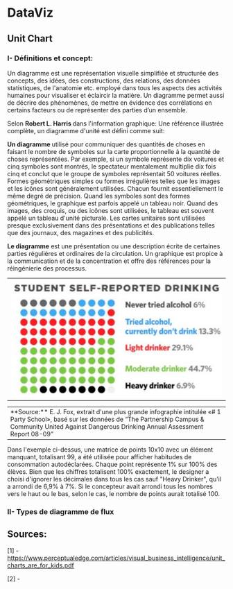 # DataViz
## Unit Chart
### I- Définitions et concept:
Un diagramme est une représentation visuelle simplifiée et structurée des concepts, des idées, des constructions, des relations, des données statistiques, de l'anatomie etc. employé dans tous les aspects des activités humaines pour visualiser et éclaircir la matière. Un diagramme permet aussi de décrire des phénomènes, de mettre en évidence des corrélations en certains facteurs ou de représenter des parties d’un ensemble.

Selon <b> Robert L. Harris </b> dans l'information graphique: Une référence illustrée complète, un diagramme d'unité est défini comme suit:

<b> Un diagramme </b> utilisé pour communiquer des quantités de choses en faisant le nombre de symboles sur la carte proportionnelle à la quantité de choses représentées. Par exemple, si un symbole représente dix voitures et cinq symboles sont montrés, le spectateur mentalement multiplie dix fois cinq et conclut que le groupe de symboles représentait 50 voitures réelles. Formes géométriques simples ou formes irrégulières telles que les images et les icônes sont généralement utilisées. Chacun fournit essentiellement le même degré de précision. Quand les symboles sont des formes géométriques, le graphique est parfois appelé un tableau noir. Quand des images, des croquis, ou des icônes sont utilisées, le tableau est souvent appelé un tableau d'unité picturale. Les cartes unitaires sont utilisées presque exclusivement dans des présentations et des publications telles que des journaux, des magazines et des publicités.


<b>Le diagramme</b> est une présentation ou une description écrite de certaines parties régulières et ordinaires de la circulation. Un graphique est propice à la communication et de la concentration et offre des références pour la réingénierie des processus.

<table border="0">
  <tr>
    <td>
      <img src="exemple1.jpg" "align:"center">
    </td>
  </tr>
</table>

<table border="0">
  <tr>
    <td>
    **Source:** E. J. Fox, extrait d'une plus grande infographie intitulée «# 1 Party School», basé sur les données de “The Partnership Campus & Community United Against Dangerous Drinking Annual Assessment Report 08-09”
 </td>
  </tr>
</table>

Dans l'exemple ci-dessus, une matrice de points 10x10 avec un élément manquant, totalisant 99, a été utilisée pour afficher habitudes de consommation autodéclarées. Chaque point représente 1% sur 100% des élèves. Bien que les chiffres totalisent 100% exactement, le designer a choisi d'ignorer les décimales dans tous les cas sauf "Heavy Drinker", qu'il a arrondi de 6,9% à 7%. Si le concepteur avait arrondi tous les nombres vers le haut ou le bas, selon le cas, le nombre de points aurait totalisé 100.


### II- Types de diagramme de flux




## Sources:
[1] - https://www.perceptualedge.com/articles/visual_business_intelligence/unit_charts_are_for_kids.pdf

[2] - 
